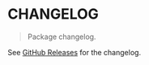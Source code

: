 # CHANGELOG

> Package changelog.

See [GitHub Releases](https://github.com/stdlib-js/random-base-randn/releases) for the changelog.